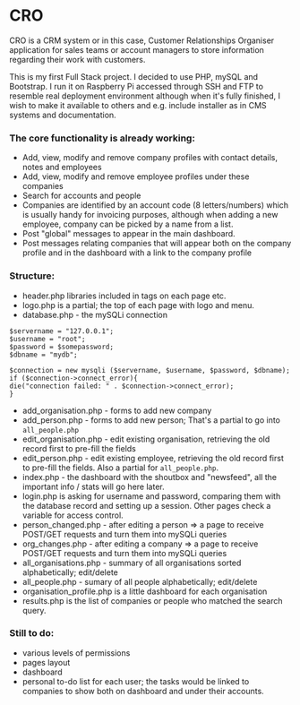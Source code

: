 # CRO
CRO is a CRM system or in this case, Customer Relationships Organiser application for sales teams or account managers to store information regarding their work with customers.

This is my first Full Stack project. I decided to use PHP, mySQL and Bootstrap. I run it on Raspberry Pi accessed through SSH and FTP to resemble real deployment environment although when it's fully finished, I wish to make it available to others and e.g. include installer as in CMS systems and documentation.

### The core functionality is already working:
- Add, view, modify and remove company profiles with contact details, notes and employees
- Add, view, modify and remove employee profiles under these companies
- Search for accounts and people
- Companies are identified by an account code (8 letters/numbers) which is usually handy for invoicing purposes, although when adding a new employee, company can be picked by a name from a list.
- Post "global" messages to appear in the main dashboard.
- Post messages relating companies that will appear both on the company profile and in the dashboard with a link to the company profile

### Structure:

- header.php libraries included in <head> tags on each page etc.
- logo.php is a partial; the top of each page with logo and menu.
- database.php - the mySQLi connection

```
$servername = "127.0.0.1";
$username = "root";
$password = $somepassword;
$dbname = "mydb";

$connection = new mysqli ($servername, $username, $password, $dbname);
if ($connection->connect_error){
die("connection failed: " . $connection->connect_error);
}
```


- add_organisation.php - forms to add new company
- add_person.php - forms to add new person; That's a partial to go into `all_people.php`
- edit_organisation.php - edit existing organisation, retrieving the old record first to pre-fill the fields
- edit_person.php - edit existing employee, retrieving the old record first to pre-fill the fields. Also a partial for `all_people.php`.
- index.php - the dashboard with the shoutbox and "newsfeed", all the important info / stats will go here later.
- login.php is asking for username and password, comparing them with the database record and setting up a session. Other pages check a variable for access control.
- person_changed.php - after editing a person => a page to receive POST/GET requests and turn them into mySQLi queries
- org_changes.php - after editing a company => a page to receive POST/GET requests and turn them into mySQLi queries
- all_organisations.php - summary of all organisations sorted alphabetically; edit/delete
- all_people.php - sumary of all people alphabetically; edit/delete
- organisation_profile.php is a little dashboard for each organisation
- results.php is the list of companies or people who matched the search query.


### Still to do:
- various levels of permissions
- pages layout
- dashboard
- personal to-do list for each user; the tasks would be linked to companies to show both on dashboard and under their accounts.
